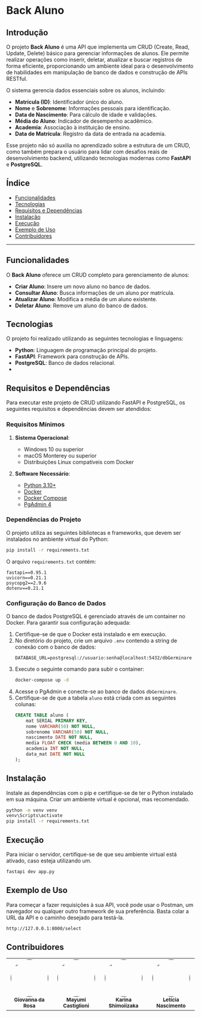 # Back Aluno

## Introdução

O projeto **Back Aluno** é uma API que implementa um CRUD (Create, Read, Update, Delete) básico para gerenciar informações de alunos. Ele permite realizar operações como inserir, deletar, atualizar e buscar registros de forma eficiente, proporcionando um ambiente ideal para o desenvolvimento de habilidades em manipulação de banco de dados e construção de APIs RESTful.

O sistema gerencia dados essenciais sobre os alunos, incluindo:
- **Matrícula (ID)**: Identificador único do aluno.
- **Nome** e **Sobrenome**: Informações pessoais para identificação.
- **Data de Nascimento**: Para cálculo de idade e validações.
- **Média do Aluno**: Indicador de desempenho acadêmico.
- **Academia**: Associação à instituição de ensino.
- **Data de Matrícula**: Registro da data de entrada na academia.

Esse projeto não só auxilia no aprendizado sobre a estrutura de um CRUD, como também prepara o usuário para lidar com desafios reais de desenvolvimento backend, utilizando tecnologias modernas como **FastAPI** e **PostgreSQL**.

## Índice

- [Funcionalidades](#funcionalidades)
- [Tecnologias](#tecnologias)
- [Requisitos e Dependências](#requisitos-e-dependências)
- [Instalação](#instalação)
- [Execução](#execução)
- [Exemplo de Uso](#exemplo-de-uso)
- [Contribuidores](#contribuidores)

---

## Funcionalidades

O **Back Aluno** oferece um CRUD completo para gerenciamento de alunos:

- **Criar Aluno**: Insere um novo aluno no banco de dados.
- **Consultar Aluno**: Busca informações de um aluno por matrícula.
- **Atualizar Aluno**: Modifica a média de um aluno existente.
- **Deletar Aluno**: Remove um aluno do banco de dados.

## Tecnologias

O projeto foi realizado utilizando as seguintes tecnologias e linguagens:

- **Python**: Linguagem de programação principal do projeto.
- **FastAPI**: Framework para construção de APIs.
- **PostgreSQL**: Banco de dados relacional.
- 

## Requisitos e Dependências

Para executar este projeto de CRUD utilizando FastAPI e PostgreSQL, os seguintes requisitos e dependências devem ser atendidos:

### Requisitos Mínimos

1. **Sistema Operacional**:
   - Windows 10 ou superior
   - macOS Monterey ou superior
   - Distribuições Linux compatíveis com Docker

2. **Software Necessário**:
   - [Python 3.10+](https://www.python.org/downloads/)
   - [Docker](https://www.docker.com/get-started)
   - [Docker Compose](https://docs.docker.com/compose/install/)
   - [PgAdmin 4](https://www.pgadmin.org/download/)

### Dependências do Projeto

O projeto utiliza as seguintes bibliotecas e frameworks, que devem ser instalados no ambiente virtual do Python:

```bash
pip install -r requirements.txt
```

O arquivo `requirements.txt` contém:

```
fastapi==0.95.1
uvicorn==0.21.1
psycopg2==2.9.6
dotenv==0.21.1
```

### Configuração do Banco de Dados

O banco de dados PostgreSQL é gerenciado através de um container no Docker. Para garantir sua configuração adequada:

1. Certifique-se de que o Docker está instalado e em execução.
2. No diretório do projeto, crie um arquivo `.env` contendo a string de conexão com o banco de dados:
   ```
   DATABASE_URL=postgresql://usuario:senha@localhost:5432/dbGerminare
   ```
3. Execute o seguinte comando para subir o container:
   ```bash
   docker-compose up -d
   ```
4. Acesse o PgAdmin e conecte-se ao banco de dados `dbGerminare`.
5. Certifique-se de que a tabela `aluno` está criada com as seguintes colunas:
   ```sql
   CREATE TABLE aluno (
       mat SERIAL PRIMARY KEY,
       nome VARCHAR(50) NOT NULL,
       sobrenome VARCHAR(50) NOT NULL,
       nascimento DATE NOT NULL,
       media FLOAT CHECK (media BETWEEN 0 AND 10),
       academia INT NOT NULL,
       data_mat DATE NOT NULL
   );
   ```



## Instalação

Instale as dependências com o pip e certifique-se de ter o Python instalado em sua máquina. Criar um ambiente virtual é opcional, mas recomendado.

```bash
python -m venv venv
venv\Scripts\activate
pip install -r requirements.txt
```

## Execução

Para iniciar o servidor, certifique-se de que seu ambiente virtual está ativado, caso esteja utilizando um.

```bash
fastapi dev app.py
```

## Exemplo de Uso

Para começar a fazer requisições à sua API, você pode usar o Postman, um navegador ou qualquer outro framework de sua preferência. Basta colar a URL da API e o caminho desejado para testá-la.

```bash
http://127.0.0.1:8000/select
```


## Contribuidores

<table>
  <tr>
    <td align="center"><a href=""><img style="border-radius: 50%;" src="https://media-gru2-2.cdn.whatsapp.net/v/t61.24694-24/454843579_1145731036495440_3954503991619474896_n.jpg?ccb=11-4&oh=01_Q5AaIFdEAL9hMY22iyMSF79SU_1Jm628t6zws4yL9mF6GpI1&oe=67CB8678&_nc_sid=5e03e0&_nc_cat=108" width="100px;" alt=""/><br /><sub><b>Giovanna da Rosa</b></sub></a><br /><a href="https://rocketseat.com.br/" title="Rocketseat"></a></td>
    <td align="center"><a href=""><img style="border-radius: 50%;" src="https://media-gru2-2.cdn.whatsapp.net/v/t61.24694-24/473400583_570136939220948_4871412455034400056_n.jpg?ccb=11-4&oh=01_Q5AaIFiUSX4OyThlrSEAOkxf8EdAibtbitW0Z9NzpFEb4YSh&oe=67CBA34C&_nc_sid=5e03e0&_nc_cat=104" width="100px;" alt=""/><br /><sub><b>Mayumi Castiglioni</b></sub></a><br /><a href="https://rocketseat.com.br/" title="Rocketseat"></a></td>
    <td align="center"><a href=""><img style="border-radius: 50%;" src="https://media-gru2-2.cdn.whatsapp.net/v/t61.24694-24/473402743_674316331821967_6392751150344836676_n.jpg?ccb=11-4&oh=01_Q5AaIJykY2yE9zU7RF1pFUrTBfCj2sviIleAqYzPqxVKUMDK&oe=67CB9E5F&_nc_sid=5e03e0&_nc_cat=104" width="100px;" alt=""/><br /><sub><b>Karina Shimoiizaka</b></sub></a><br /><a href="" title="Rocketseat"></a></td>
    <td align="center"><a href=""><img style="border-radius: 50%;" src="https://media-gru2-2.cdn.whatsapp.net/v/t61.24694-24/465207516_27670201709293748_1423815965972246024_n.jpg?ccb=11-4&oh=01_Q5AaIJluJR-GSpa7qX5ZG7mluiHzxw5hjw7eF5hHUP1CjdJU&oe=67CB81CE&_nc_sid=5e03e0&_nc_cat=106" width="100px;" alt=""/><br /><sub><b>Letícia Nascimento</b></sub></a><br /><a href="https://rocketseat.com.br/" title="Rocketseat"></a></td>
  </tr>
</table>

